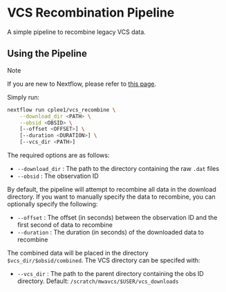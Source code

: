# VCS Recombination Pipeline
A simple pipeline to recombine legacy VCS data.

## Using the Pipeline

> [!NOTE]
> If you are new to Nextflow, please refer to [this page](https://www.nextflow.io/docs/latest/install.html#installation).

Simply run:

```bash
nextflow run cplee1/vcs_recombine \
    --download_dir <PATH> \
    --obsid <OBSID> \
    [--offset <OFFSET>] \
    [--duration <DURATION>] \
    [--vcs_dir <PATH>]
```

The required options are as follows:

  - `--download_dir` : The path to the directory containing the raw `.dat` files
  - `--obsid` : The observation ID

By default, the pipeline will attempt to recombine all data in the download directory.
If you want to manually specify the data to recombine, you can optionally specify the following:

  - `--offset` : The offset (in seconds) between the observation ID and the first second of data to recombine
  - `--duration` : The duration (in seconds) of the downloaded data to recombine

The combined data will be placed in the directory `$vcs_dir/$obsid/combined`. 
The VCS directory can be specifed with:

  - `--vcs_dir` : The path to the parent directory containing the obs ID directory. Default: `/scratch/mwavcs/$USER/vcs_downloads`

